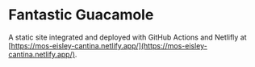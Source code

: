 # Fantastic Guacamole

A static site integrated and deployed with GitHub Actions and Netlifly at [https://mos-eisley-cantina.netlify.app/](https://mos-eisley-cantina.netlify.app/).

